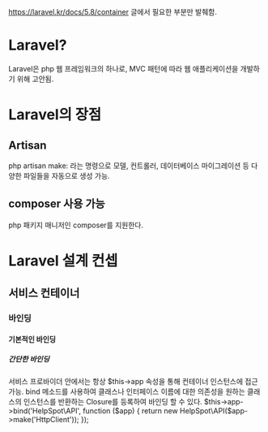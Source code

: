https://laravel.kr/docs/5.8/container 글에서 필요한 부분만 발췌함.

# Laravel?
Laravel은 php 웹 프레임워크의 하나로, MVC 패턴에 따라 웹 애플리케이션을 개발하기 위해 고안됨.


# Laravel의 장점
## Artisan  
php artisan make: 라는 명령으로 모델, 컨트롤러, 데이터베이스 마이그레이션 등 다양한 파일들을 자동으로 생성 가능.
## composer 사용 가능  
php 패키지 매니저인 composer를 지원한다. 

# Laravel 설계 컨셉
## 서비스 컨테이너  
### 바인딩
#### 기본적인 바인딩
##### 간단한 바인딩
서비스 프로바이더 안에서는 항상 $this->app 속성을 통해 컨테이너 인스턴스에 접근 가능. bind 메소드를 사용하여 클래스나 인터페이스 이름에 대한 의존성을 원하는 클래스의 인스턴스를 반환하는 Closure를 등록하여 바인딩 할 수 있다.
$this->app->bind('HelpSpot\API', function ($app) {
    return new HelpSpot\API($app->make('HttpClient'));
});
